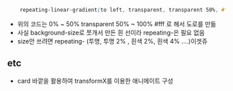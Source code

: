 ```css
    repeating-linear-gradient(to left, transparent, transparent 50%, #fff 50%, #fff 100%);
```
- 위의 코드는 0% ~ 50% transparent 50% ~ 100% #fff 로 해서 도로를 만듦
- 사실 background-size로 쪼개서 만든 흰 선이라 repeating-은 필요 없음
- size안 쓰려면 repeating- (투명, 투명 2% , 흰색 2%, 흰색 4% ....)이겟쥬

## etc

- card 바깥을 활용하여 transformX를 이용한 애니메이트 구성
